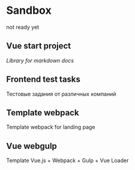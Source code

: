 # Sandbox
not ready yet

## Vue start project
*Library for markdown docs*

## Frontend test tasks
Тестовые задания от различных компаний

## Template webpack
Template webpack for landing page

## Vue webgulp
Template Vue.js + Webpack + Gulp + Vue Loader